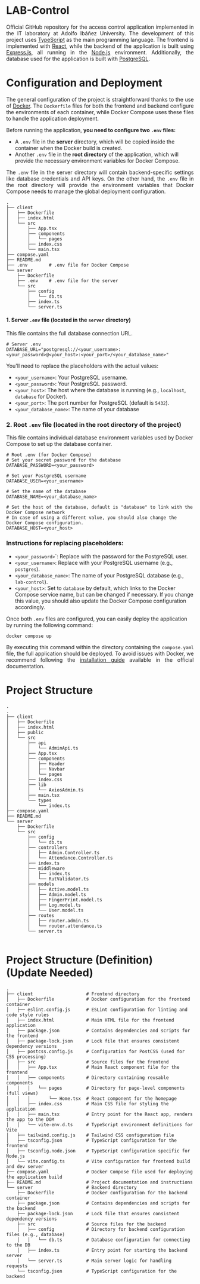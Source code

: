 # LAB-Control
<p align="justify">
    Official GitHub repository for the access control application implemented in the IT laboratory at Adolfo Ibáñez University. The development of this project uses <a href="https://www.typescriptlang.org/">TypeScript</a> as the main programming language. The frontend is implemented with <a href="https://react.dev/">React</a>, while the backend of the application is built using <a href="https://expressjs.com/">Express.js</a>, all running in the <a href="https://nodejs.org/">Node.js</a> environment. Additionally, the database used for the application is built with <a href="https://www.postgresql.org/">PostgreSQL</a>.
</p>

# Configuration and Deployment
<p align="justify">
    The general configuration of the project is straightforward thanks to the use of <a href="https://www.docker.com/">Docker</a>. The <code>Dockerfile</code> files for both the frontend and backend configure the environments of each container, while Docker Compose uses these files to handle the application deployment.
</p>
Before running the application, <b>you need to configure two <code>.env</code> files:</b>

- A <code>.env</code> file in the <b>server</b> directory, which will be copied inside the container when the Docker build is created.
-   Another <code>.env</code> file in the <b>root directory</b> of the application, which will provide the necessary environment variables for Docker Compose.

<p align="justify">
The <code>.env</code> file in the server directory will contain backend-specific settings like database credentials and API keys. On the other hand, the <code>.env</code> file in the root directory will provide the environment variables that Docker Compose needs to manage the global deployment configuration.
</p>

```
.
├── client
│   ├── Dockerfile
│   ├── index.html
│   └── src
│       ├── App.tsx
│       ├── components
│       │   └── pages
│       ├── index.css
│       └── main.tsx
├── compose.yaml
├── README.md
├── .env        # .env file for Docker Compose
└── server
    ├── Dockerfile
    ├── .env    # .env file for the server
    └── src
        ├── config
        │   └── db.ts
        ├── index.ts
        └── server.ts

```

#### 1. **Server `.env` file** (located in the `server` directory) 
This file contains the full database connection URL.

```dotenv
# Server .env
DATABASE_URL="postgresql://<your_username>:<your_password>@<your_host>:<your_port>/<your_database_name>"
```

You'll need to replace the placeholders with the actual values:
-   `<your_username>`: Your PostgreSQL username.
-   `<your_password>`: Your PostgreSQL password.
-   `<your_host>`: The host where the database is running (e.g., `localhost`, `database` for Docker).
-   `<your_port>`: The port number for PostgreSQL (default is `5432`).
-   `<your_database_name>`: The name of your database

### 2. **Root `.env` file** (located in the root directory of the project)

This file contains individual database environment variables used by Docker Compose to set up the database container.
```dotenv
# Root .env (for Docker Compose)
# Set your secret password for the database
DATABASE_PASSWORD=<your_password>

# Set your PostgreSQL username
DATABASE_USER=<your_username>

# Set the name of the database
DATABASE_NAME=<your_database_name>

# Set the host of the database, default is "database" to link with the Docker Compose network
# In case of using a different value, you should also change the Docker Compose configuration.
DATABASE_HOST=<your_host>
```
### Instructions for replacing placeholders:

-   <code><your_password></code>`: Replace with the password for the PostgreSQL user.
-   <code><your_username></code>: Replace with your PostgreSQL username (e.g., <code>postgres</code>).
-   <code><your_database_name></code>: The name of your PostgreSQL database (e.g., <code>lab-control</code>).
-   <code><your_host></code>: Set to <code>database</code> by default, which links to the Docker Compose service name, but can be changed if necessary. If you change this value, you should also update the Docker Compose configuration accordingly.

<p>
Once both <code>.env</code> files are configured, you can easily deploy the application by running the following command:
</p>

```
docker compose up
```
<p align="justify">
    By executing this command within the directory containing the <code>compose.yaml</code> file, the full application should be deployed. To avoid issues with Docker, we recommend following the <a href="https://docs.docker.com/engine/install/">installation guide</a> available in the official documentation.
</p>

# Project Structure
```
.
.
├── client
│   ├── Dockerfile
│   ├── index.html
│   ├── public
│   └── src
│       ├── api
│       │   └── AdminApi.ts
│       ├── App.tsx
│       ├── components
│       │   ├── Header
│       │   ├── Navbar
│       │   └── pages
│       ├── index.css
│       ├── lib
│       │   └── AxiosAdmin.ts
│       ├── main.tsx
│       └── types
│           └── index.ts
├── compose.yaml
├── README.md
└── server
    ├── Dockerfile
    └── src
        ├── config
        │   └── db.ts
        ├── controllers
        │   ├── Admin.Controller.ts
        │   └── Attendance.Controller.ts
        ├── index.ts
        ├── middleware
        │   ├── index.ts
        │   └── RutValidator.ts
        ├── models
        │   ├── Active.model.ts
        │   ├── Admin.model.ts
        │   ├── FingerPrint.model.ts
        │   ├── Log.model.ts
        │   └── User.model.ts
        ├── routes
        │   ├── router.admin.ts
        │   └── router.attendance.ts
        └── server.ts


```
# Project Structure (Definition) (Update Needed)
```
.
├── client                    # Frontend directory
│   ├── Dockerfile            # Docker configuration for the frontend container
│   ├── eslint.config.js      # ESLint configuration for linting and code style rules
│   ├── index.html            # Main HTML file for the frontend application
│   ├── package.json          # Contains dependencies and scripts for the frontend
│   ├── package-lock.json     # Lock file that ensures consistent dependency versions
│   ├── postcss.config.js     # Configuration for PostCSS (used for CSS processing)
│   ├── src                   # Source files for the frontend
│   │   ├── App.tsx           # Main React component file for the frontend
│   │   ├── components        # Directory containing reusable components
│   │   │   └── pages         # Directory for page-level components (full views)
│   │   │       └── Home.tsx  # React component for the homepage
│   │   ├── index.css         # Main CSS file for styling the application
│   │   ├── main.tsx          # Entry point for the React app, renders the app to the DOM
│   │   └── vite-env.d.ts     # TypeScript environment definitions for Vite
│   ├── tailwind.config.js    # Tailwind CSS configuration file
│   ├── tsconfig.json         # TypeScript configuration for the frontend
│   ├── tsconfig.node.json    # TypeScript configuration specific for Node.js
│   └── vite.config.ts        # Vite configuration for frontend build and dev server
├── compose.yaml              # Docker Compose file used for deploying the application build
├── README.md                 # Project documentation and instructions
└── server                    # Backend directory
    ├── Dockerfile            # Docker configuration for the backend container
    ├── package.json          # Contains dependencies and scripts for the backend
    ├── package-lock.json     # Lock file that ensures consistent dependency versions
    ├── src                   # Source files for the backend
    │   ├── config            # Directory for backend configuration files (e.g., database)
    │   │   └── db.ts         # Database configuration for connecting to the DB
    │   ├── index.ts          # Entry point for starting the backend server
    │   └── server.ts         # Main server logic for handling requests
    └── tsconfig.json         # TypeScript configuration for the backend

```

